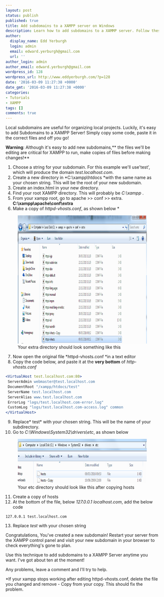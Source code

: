 ```yaml
---
layout: post
status: publish
published: true
title: Add subdomains to a XAMPP server on Windows
description: Learn how to add subdomains to a XAMMP server. Follow these simple steps to  quickly add a new subdomain to your local XAMPP server!
author:
  display_name: Edd Yerburgh
  login: admin
  email: edward.yerburgh@gmail.com
  url: ''
author_login: admin
author_email: edward.yerburgh@gmail.com
wordpress_id: 128
wordpress_url: http://www.eddyerburgh.com/?p=128
date: '2016-03-09 11:27:38 +0000'
date_gmt: '2016-03-09 11:27:38 +0000'
categories:
- Tutorials
- XAMPP
tags: []
comments: true
---
```


Local subdomains are useful for organizing local projects.  Luckily, it's easy to add Subdomains to a XAMPP Server! Simply copy some code, paste it in the correct files and off you go!

**Warning**: Although it's easy to add new subdomains,** the files we'll be editing are critical for XAMPP to run, make copies of files before making changes!**


1. Choose a string for your subdomain. For this example we'll use'test', which will produce the domain *test.localhost.com*.
2. Create a new directory in *C:\xampp\htdocs *with the same name as your chosen string. This will be the root of your new subdomain.
3. Create an index.html in your new directory.
4. Find your root XAMPP directory. This will probably be *C:\xampp* .
5. From your xampp root, go to apache >> conf >> extra.  **C:\xampp\apache\conf\extra**
6. Make a copy of *httpd-vhosts.conf*, as shown below *
<figure><a rel="noopener" href="/assets/2016/03/xampp.apache.png" rel="attachment wp-att-129"><img class="wp-image-129 size-full" src="/assets/2016/03/xampp.apache.png" alt="apache > conf > extra directory" width="925" height="421" /></a> <figcaption>Your extra directory should look something like this</figcaption></figure>
 
7. Now open the original file *httpd-vhosts.conf *in a text editor
8. Copy the code below, and paste it at the **very bottom** of *http-vhosts.conf*
```apache
<VirtualHost test.localhost.com:80>
 ServerAdmin webmaster@test.localhost.com
 DocumentRoot "/xampp/htdocs/test"
 ServerName test.localhost.com
 ServerAlias www.test.localhost.com
 ErrorLog "logs/test.localhost.com-error.log"
 CustomLog "logs/test.localhost.com-access.log" common
</VirtualHost>
```
9. Replace* test* with your chosen string. This will be the name of your subdirectory.
10. Go to *C:\Windows\System32\drivers\etc*, as shown below
<figure><a rel="noopener" href="/assets/2016/03/xampp.system32.png" rel="attachment wp-att-130"><img class="wp-image-130 size-full" src="/assets/2016/03/xampp.system32.png" alt="C:\ > Windows > System32 > drivers > etc" width="698" height="147" /></a> <figcaption>Your etc directory should look like this after copying hosts</figcaption></figure>
 
11. Create a copy of hosts
12. At the bottom of the file, below *127.0.0.1 localhost.com*, add the below code
<pre><code class="apache">127.0.0.1 test.localhost.com</code>
</pre>

13. Replace *test* with your chosen string

Congratulations, You've created a new subdomain! Restart your server from the XAMPP control panel and visit your new subdomain in your browser to check everything's gone to plan.

Use this technique to add subdomains to a XAMPP Server anytime you want. I've got about ten at the moment!

Any problems, leave a comment and I'll try to help.

*If your xampp stops working after editing httpd-vhosts.conf, delete the file you changed and remove - Copy from your copy. This should fix the problem.
